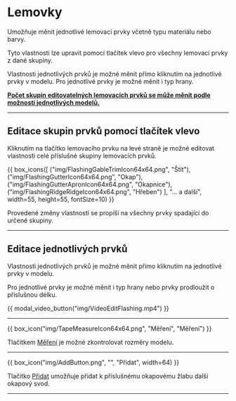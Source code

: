 <h1>Lemovky</h1>
<p>Umožňuje měnit jednotlivé lemovací prvky včetně typu materiálu nebo barvy.</p>

<p>Tyto vlastnosti lze upravit pomocí tlačítek vlevo pro všechny lemovací prvky z dané skupiny.</p>

<p>Vlastnosti jednotlivých prvků je možné měnit přímo kliknutím na jednotlivé prvky v modelu. Pro jednotlivé prvky je možné měnit i typ hrany.</p>

<p><b><u>Počet skupin editovatelných lemovacích prvků se může měnit podle možností jednotlivých modelů.</u></b></p>

<hr class="main">

<h2>Editace skupin prvků pomocí tlačítek vlevo</h2>
<p>Kliknutím na tlačítko lemovacího prvku na levé straně je možné editovat vlastnosti celé příslušné skupiny lemovacích prvků.</p>

{{ box_icons([
  ("img/FlashingGableTrimIcon64x64.png", "Štít"),
  ("img/FlashingGutterIcon64x64.png", "Okap"),
  ("img/FlashingGutterApronIcon64x64.png", "Okapnice"),
  ("img/FlashingRidgeRidgeIcon64x64.png", "Hřeben")
], "... a další", width=55, height=55, fontSize=10) }}

<p>Provedené změny vlastností se propíší na všechny prvky spadající do určené skupiny.</p>

<hr class="main">

<h2>Editace jednotlivých prvků</h2>

<p>Vlastnosti jednotlivých prvků je možné měnit přímo kliknutím na jednotlivé prvky v modelu.</p>

<p>Pro jednotlivé prvky je možné měnit i typ hrany nebo prvky prodloužit o příslušnou délku.</p>

{{ modal_video_button("img/VideoEditFlashing.mp4") }}

<hr class="main">

{{ box_icon("img/TapeMeasureIcon64x64.png", "Měření", "Měření") }}
<p>Tlačítkem <u>Měření</u> je možné zkontrolovat rozměry modelu.</p>

<hr class="main">

{{ box_icon("img/AddButton.png", "", "Přidat", width=64) }}

<p>Tlačítko <u>Přidat</u> umožňuje přidat k příslušnému okapovému žlabu další okapový svod.</p>

<hr class="main">

<!-- product: HiStruct Roofs -->

